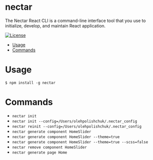 nectar
======

The Nectar React CLI is a command-line interface tool that you use to initialize, develop, and maintain React application.

[![License](https://img.shields.io/npm/l/nectar.svg)](https://github.com/oleh-polishchuk/nectar-react-cli/blob/master/package.json)

<!-- toc -->
* [Usage](#usage)
* [Commands](#commands)
<!-- tocstop -->

# Usage
<!-- usage -->
```sh-session
$ npm install -g nectar
```

<!-- usagestop -->
# Commands
<!-- commands -->
* `nectar init`
* `nectar init --config=/Users/olehpolishchuk/.nectar_config`
* `nectar reinit --config=/Users/olehpolishchuk/.nectar_config`
* `nectar generate component HomeSlider`
* `nectar generate component HomeSlider --theme=true`
* `nectar generate component HomeSlider --theme=true --scss=false`
* `nectar remove component HomeSlider`
* `nectar generate page Home`
